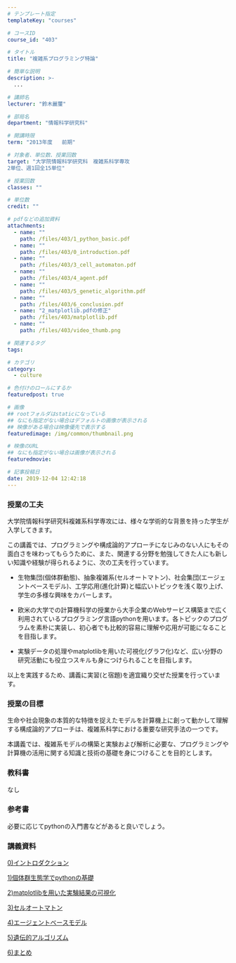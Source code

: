 ```yaml
---
# テンプレート指定
templateKey: "courses"

# コースID
course_id: "403"

# タイトル
title: "複雑系プログラミング特論"

# 簡単な説明
description: >-
  ...

# 講師名
lecturer: "鈴木麗璽"

# 部局名
department: "情報科学研究科"

# 開講時限
term: "2013年度	前期"

# 対象者、単位数、授業回数
target: "大学院情報科学研究科　複雑系科学専攻
2単位、週1回全15単位"

# 授業回数
classes: ""

# 単位数
credit: ""

# pdfなどの追加資料
attachments: 
  - name: "" 
    path: /files/403/1_python_basic.pdf
  - name: "" 
    path: /files/403/0_introduction.pdf
  - name: "" 
    path: /files/403/3_cell_automaton.pdf
  - name: "" 
    path: /files/403/4_agent.pdf
  - name: "" 
    path: /files/403/5_genetic_algorithm.pdf
  - name: "" 
    path: /files/403/6_conclusion.pdf
  - name: "2_matplotlib.pdfの修正" 
    path: /files/403/matplotlib.pdf
  - name: "" 
    path: /files/403/video_thumb.png

# 関連するタグ
tags:

# カテゴリ
category:
  - culture

# 色付けのロールにするか
featuredpost: true

# 画像
## rootフォルダはstaticになっている
## なにも指定がない場合はデフォルトの画像が表示される
## 映像がある場合は映像優先で表示する
featuredimage: /img/common/thumbnail.png

# 映像のURL
## なにも指定がない場合は画像が表示される
featuredmovie: 

# 記事投稿日
date: 2019-12-04 12:42:18
---
```


### 授業の工夫


大学院情報科学研究科複雑系科学専攻には、様々な学術的な背景を持った学生が入学してきます。

この講義では、プログラミングや構成論的アプローチになじみのない人にもその面白さを味わってもらうために、また、関連する分野を勉強してきた人にも新しい知識や経験が得られるように、次の工夫を行っています。


* 生物集団(個体群動態)、抽象複雑系(セルオートマトン)、社会集団(エージェントベースモデル)、工学応用(進化計算)と幅広いトピックを浅く取り上げ、学生の多様な興味をカバーします。

* 欧米の大学での計算機科学の授業から大手企業のWebサービス構築まで広く利用されているプログラミング言語pythonを用います。各トピックのプログラムを素朴に実装し、初心者でも比較的容易に理解や応用が可能になることを目指します。

* 実験データの処理やmatplotlibを用いた可視化(グラフ化)など、広い分野の研究活動にも役立つスキルも身につけられることを目指します。

以上を実践するため、講義に実習(と宿題)を適宜織り交ぜた授業を行っています。


### 授業の目標


生命や社会現象の本質的な特徴を捉えたモデルを計算機上に創って動かして理解する構成論的アプローチは、複雑系科学における重要な研究手法の一つです。

本講義では、複雑系モデルの構築と実験および解析に必要な、プログラミングや計算機の活用に関する知識と技術の基礎を身につけることを目的とします。


### 教科書


なし


### 参考書


必要に応じてpythonの入門書などがあると良いでしょう。


### 講義資料


[0)イントロダクション](/files/403/0_introduction.pdf) 

[1)個体群生態学でpythonの基礎](/files/403/1_python_basic.pdf) 

[2)matplotlibを用いた実験結果の可視化](/files/403/matplotlib.pdf) 

[3)セルオートマトン](/files/403/3_cell_automaton.pdf) 

[4)エージェントベースモデル](/files/403/4_agent.pdf) 

[5)遺伝的アルゴリズム](/files/403/5_genetic_algorithm.pdf) 

[6)まとめ](/files/403/6_conclusion.pdf) 


